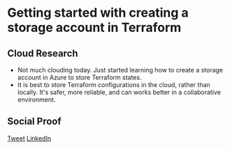 <!-- This is a template you can use for quick progress days. It removes a lot of the steps we encourage you to share in the longer template 000-DAY-ARTICLE-LONG-TEMPLATE.MD-->

# Getting started with creating a storage account in Terraform

## Cloud Research

- Not much clouding today. Just started learning how to create a storage account in Azure to store Terraform states.
- It is best to store Terraform configurations in the cloud, rather than locally. It's safer, more reliable, and can works better in a collaborative environment.

## Social Proof

[Tweet](https://twitter.com/r_miravalles/status/1296543113591365632)
[LinkedIn](https://www.linkedin.com/feed/update/urn:li:activity:6702309516899323904/)